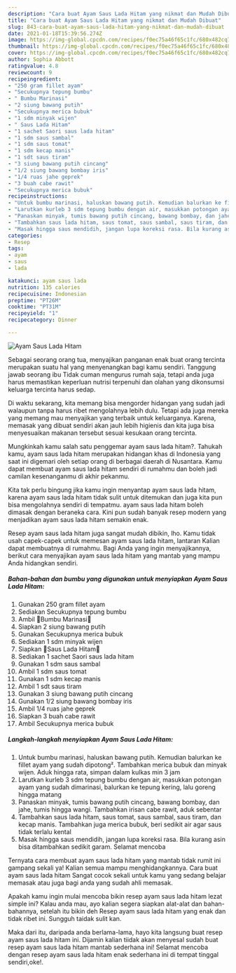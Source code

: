 ```yaml
---
description: "Cara buat Ayam Saus Lada Hitam yang nikmat dan Mudah Dibuat"
title: "Cara buat Ayam Saus Lada Hitam yang nikmat dan Mudah Dibuat"
slug: 843-cara-buat-ayam-saus-lada-hitam-yang-nikmat-dan-mudah-dibuat
date: 2021-01-18T15:39:56.274Z
image: https://img-global.cpcdn.com/recipes/f0ec75a46f65c1fc/680x482cq70/ayam-saus-lada-hitam-foto-resep-utama.jpg
thumbnail: https://img-global.cpcdn.com/recipes/f0ec75a46f65c1fc/680x482cq70/ayam-saus-lada-hitam-foto-resep-utama.jpg
cover: https://img-global.cpcdn.com/recipes/f0ec75a46f65c1fc/680x482cq70/ayam-saus-lada-hitam-foto-resep-utama.jpg
author: Sophia Abbott
ratingvalue: 4.8
reviewcount: 9
recipeingredient:
- "250 gram fillet ayam"
- "Secukupnya tepung bumbu"
- " Bumbu Marinasi"
- "2 siung bawang putih"
- "Secukupnya merica bubuk"
- "1 sdm minyak wijen"
- " Saus Lada Hitam"
- "1 sachet Saori saus lada hitam"
- "1 sdm saus sambal"
- "1 sdm saus tomat"
- "1 sdm kecap manis"
- "1 sdt saus tiram"
- "3 siung bawang putih cincang"
- "1/2 siung bawang bombay iris"
- "1/4 ruas jahe geprek"
- "3 buah cabe rawit"
- "Secukupnya merica bubuk"
recipeinstructions:
- "Untuk bumbu marinasi, haluskan bawang putih. Kemudian balurkan ke fillet ayam yang sudah dipotong². Tambahkan merica bubuk dan minyak wijen. Aduk hingga rata, simpan dalam kulkas min 3 jam"
- "Larutkan kurleb 3 sdm tepung bumbu dengan air, masukkan potongan ayam yang sudah dimarinasi, balurkan ke tepung kering, lalu goreng hingga matang"
- "Panaskan minyak, tumis bawang putih cincang, bawang bombay, dan jahe, tumis hingga wangi. Tambahkan irisan cabe rawit, aduk sebentar"
- "Tambahkan saus lada hitam, saus tomat, saus sambal, saus tiram, dan kecap manis. Tambahkan juga merica bubuk, beri sedikit air agar saus tidak terlalu kental"
- "Masak hingga saus mendidih, jangan lupa koreksi rasa. Bila kurang asin bisa ditambahkan sedikit garam. Selamat mencoba"
categories:
- Resep
tags:
- ayam
- saus
- lada

katakunci: ayam saus lada 
nutrition: 135 calories
recipecuisine: Indonesian
preptime: "PT26M"
cooktime: "PT31M"
recipeyield: "1"
recipecategory: Dinner

---
```



![Ayam Saus Lada Hitam](https://img-global.cpcdn.com/recipes/f0ec75a46f65c1fc/680x482cq70/ayam-saus-lada-hitam-foto-resep-utama.jpg)

Sebagai seorang orang tua, menyajikan panganan enak buat orang tercinta merupakan suatu hal yang menyenangkan bagi kamu sendiri. Tanggung jawab seorang ibu Tidak cuman mengurus rumah saja, tetapi anda juga harus memastikan keperluan nutrisi terpenuhi dan olahan yang dikonsumsi keluarga tercinta harus sedap.

Di waktu  sekarang, kita memang bisa mengorder hidangan yang sudah jadi walaupun tanpa harus ribet mengolahnya lebih dulu. Tetapi ada juga mereka yang memang mau menyajikan yang terbaik untuk keluarganya. Karena, memasak yang dibuat sendiri akan jauh lebih higienis dan kita juga bisa menyesuaikan makanan tersebut sesuai kesukaan orang tercinta. 



Mungkinkah kamu salah satu penggemar ayam saus lada hitam?. Tahukah kamu, ayam saus lada hitam merupakan hidangan khas di Indonesia yang saat ini digemari oleh setiap orang di berbagai daerah di Nusantara. Kamu dapat membuat ayam saus lada hitam sendiri di rumahmu dan boleh jadi camilan kesenanganmu di akhir pekanmu.

Kita tak perlu bingung jika kamu ingin menyantap ayam saus lada hitam, karena ayam saus lada hitam tidak sulit untuk ditemukan dan juga kita pun bisa mengolahnya sendiri di tempatmu. ayam saus lada hitam boleh dimasak dengan beraneka cara. Kini pun sudah banyak resep modern yang menjadikan ayam saus lada hitam semakin enak.

Resep ayam saus lada hitam juga sangat mudah dibikin, lho. Kamu tidak usah capek-capek untuk memesan ayam saus lada hitam, lantaran Kalian dapat membuatnya di rumahmu. Bagi Anda yang ingin menyajikannya, berikut cara menyajikan ayam saus lada hitam yang mantab yang mampu Anda hidangkan sendiri.

<!--inarticleads1-->

##### Bahan-bahan dan bumbu yang digunakan untuk menyiapkan Ayam Saus Lada Hitam:

1. Gunakan 250 gram fillet ayam
1. Sediakan Secukupnya tepung bumbu
1. Ambil  🍅Bumbu Marinasi🍅
1. Siapkan 2 siung bawang putih
1. Gunakan Secukupnya merica bubuk
1. Sediakan 1 sdm minyak wijen
1. Siapkan  🍅Saus Lada Hitam🍅
1. Sediakan 1 sachet Saori saus lada hitam
1. Gunakan 1 sdm saus sambal
1. Ambil 1 sdm saus tomat
1. Gunakan 1 sdm kecap manis
1. Ambil 1 sdt saus tiram
1. Gunakan 3 siung bawang putih cincang
1. Gunakan 1/2 siung bawang bombay iris
1. Ambil 1/4 ruas jahe geprek
1. Siapkan 3 buah cabe rawit
1. Ambil Secukupnya merica bubuk




<!--inarticleads2-->

##### Langkah-langkah menyiapkan Ayam Saus Lada Hitam:

1. Untuk bumbu marinasi, haluskan bawang putih. Kemudian balurkan ke fillet ayam yang sudah dipotong². Tambahkan merica bubuk dan minyak wijen. Aduk hingga rata, simpan dalam kulkas min 3 jam
1. Larutkan kurleb 3 sdm tepung bumbu dengan air, masukkan potongan ayam yang sudah dimarinasi, balurkan ke tepung kering, lalu goreng hingga matang
1. Panaskan minyak, tumis bawang putih cincang, bawang bombay, dan jahe, tumis hingga wangi. Tambahkan irisan cabe rawit, aduk sebentar
1. Tambahkan saus lada hitam, saus tomat, saus sambal, saus tiram, dan kecap manis. Tambahkan juga merica bubuk, beri sedikit air agar saus tidak terlalu kental
1. Masak hingga saus mendidih, jangan lupa koreksi rasa. Bila kurang asin bisa ditambahkan sedikit garam. Selamat mencoba




Ternyata cara membuat ayam saus lada hitam yang mantab tidak rumit ini gampang sekali ya! Kalian semua mampu menghidangkannya. Cara buat ayam saus lada hitam Sangat cocok sekali untuk kamu yang sedang belajar memasak atau juga bagi anda yang sudah ahli memasak.

Apakah kamu ingin mulai mencoba bikin resep ayam saus lada hitam lezat simple ini? Kalau anda mau, ayo kalian segera siapkan alat-alat dan bahan-bahannya, setelah itu bikin deh Resep ayam saus lada hitam yang enak dan tidak ribet ini. Sungguh taidak sulit kan. 

Maka dari itu, daripada anda berlama-lama, hayo kita langsung buat resep ayam saus lada hitam ini. Dijamin kalian tiidak akan menyesal sudah buat resep ayam saus lada hitam mantab sederhana ini! Selamat mencoba dengan resep ayam saus lada hitam enak sederhana ini di tempat tinggal sendiri,oke!.

